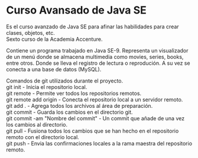 # Curso Avansado de Java SE

Es el curso avanzado de Java SE para afinar las habilidades para crear clases, objetos, etc.<br>
Sexto curso de la Academia Accenture.<br>
<p>
Contiene un programa trabajado en Java SE-9. Representa un visualizador de un menú donde se almacena multimedia como movies, series, books, entre otros. Donde se lleva el registro de lectura o reprodución. A su vez se conecta a una base de datos (MySQL). <br>

Comandos de git utilizados durante el proyecto.
<br>
git init - Inicia el repositorio local.<br>
git remote - Permite ver todos los repositorios remotos.<br>
git remote add origin <host-or-remoteURL> - Conecta el repositorio local a un servidor remoto.<br>
git add . - Agrega todos los archivos al área de preparación.<br>
git commit - Guarda los cambios en el directorio git.<br>
git commit -am "Nombre del commit" - Un commit que añade de una vez los cambios al directorio.<br>
git pull - Fusiona todos los cambios que se han hecho en el repositorio remoto con el directorio local.<br>
git push - Envia las confirmaciones locales a la rama maestra del repositorio remoto.<br>
